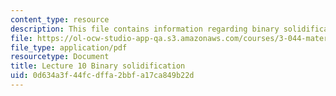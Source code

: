 ```yaml
---
content_type: resource
description: This file contains information regarding binary solidification.
file: https://ol-ocw-studio-app-qa.s3.amazonaws.com/courses/3-044-materials-processing-spring-2013/0d634a3f44fcdffa2bbfa17ca849b22d_MIT3_044S13_Lec10.pdf
file_type: application/pdf
resourcetype: Document
title: Lecture 10 Binary solidification
uid: 0d634a3f-44fc-dffa-2bbf-a17ca849b22d
---
```

